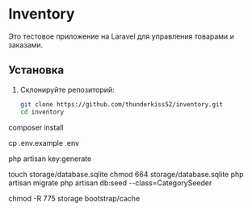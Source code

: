 # Inventory

Это тестовое приложение на Laravel для управления товарами и заказами.

## Установка

1. Склонируйте репозиторий:
   ```bash
   git clone https://github.com/thunderkiss52/inventory.git
   cd inventory
   ```

composer install

cp .env.example .env

php artisan key:generate

touch storage/database.sqlite
chmod 664 storage/database.sqlite
php artisan migrate
php artisan db:seed --class=CategorySeeder

chmod -R 775 storage bootstrap/cache
